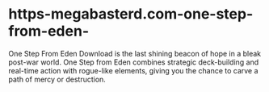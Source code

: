 # https-megabasterd.com-one-step-from-eden-
One Step From Eden Download is the last shining beacon of hope in a bleak post-war world. One Step from Eden combines strategic deck-building and real-time action with rogue-like elements, giving you the chance to carve a path of mercy or destruction.
